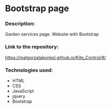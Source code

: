# Bootstrap page

### Description:
Garden services page.
Website with Bootstrap

### Link to the repository:
https://malgorzatakonkol.github.io/Kite_Control/#/

### Technologies used:
* HTML
* CSS
* JavaScript
* jquery
* Bootstrap